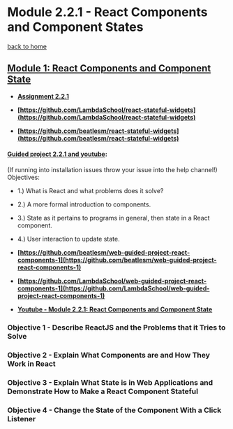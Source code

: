 # Module 2.2.1 - React Components and Component States

[back to home](https://github.com/beatlesm/)

## [Module 1: React Components and Component State](https://github.com/beatlesm/web/tree/main/2.2/project221)

-   **[Assignment 2.2.1](https://github.com/beatlesm/web/tree/main/2.2/Module221/assignment)**

-   **[https://github.com/LambdaSchool/react-stateful-widgets](https://github.com/LambdaSchool/react-stateful-widgets)**

-   **[https://github.com/beatlesm/react-stateful-widgets](https://github.com/beatlesm/react-stateful-widgets)**

#### [Guided project 2.2.1 and youtube](https://github.com/beatlesm/web/tree/main/2.2/Module221/guided):
(If running into installation issues throw your issue into the help channel!)
Objectives:
-   1.) What is React and what problems does it solve?
-   2.) A more formal introduction to components.
-   3.) State as it pertains to programs in general, then state in a React component.
-   4.) User interaction to update state.

-   **[https://github.com/beatlesm/web-guided-project-react-components-1](https://github.com/beatlesm/web-guided-project-react-components-1)**

-   **[https://github.com/LambdaSchool/web-guided-project-react-components-1](https://github.com/LambdaSchool/web-guided-project-react-components-1)**

-   **[Youtube - Module 2.2.1: React Components and Component State]()**

### Objective 1 - Describe ReactJS and the Problems that it Tries to Solve

### Objective 2 - Explain What Components are and How They Work in React

### Objective 3 - Explain What State is in Web Applications and Demonstrate How to Make a React Component Stateful

### Objective 4 - Change the State of the Component With a Click Listener

